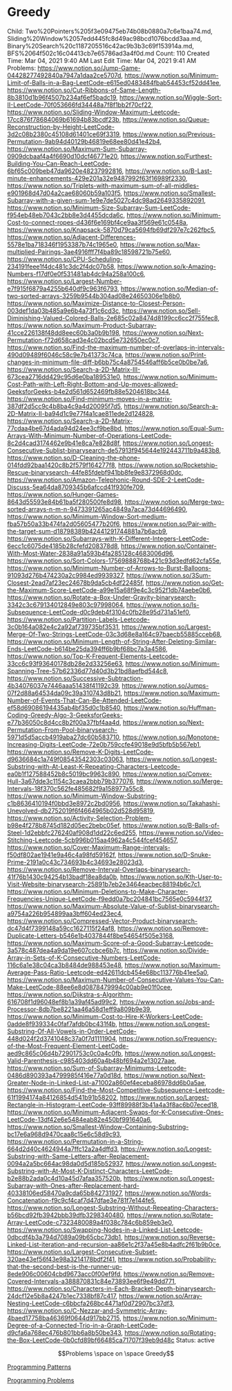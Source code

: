 # Greedy

Child: Two%20Pointers%205f3e09475eb74b08b0880a7c6e1baa74.md, Sliding%20Window%2057edd445fc8d49ac98bcd1076bcdd3aa.md, Binary%20Search%20c1187205516c42ac9b3b3c69f153914a.md, BFS%2064f502c16c04413cb7e65786ad3a4f0d.md
Count: 110
Created Time: Mar 04, 2021 9:40 AM
Last Edit Time: Mar 04, 2021 9:41 AM
Problems: https://www.notion.so/Jump-Game-04428277492840a7947a1daa2ce5707d, https://www.notion.so/Minimum-Limit-of-Balls-in-a-Bag-LeetCode-e615ed0483484fbab54453cf52dd41ee, https://www.notion.so/Cut-Ribbons-of-Same-Length-8b3810d1b96f4507b234af6ef5badc19, https://www.notion.so/Wiggle-Sort-II-LeetCode-70f053666fd34448a7f8f1bb2f70cf22, https://www.notion.so/Sliding-Window-Maximum-Leetcode-17cc876f78684069b61694b83bcdf23b, https://www.notion.so/Queue-Reconstruction-by-Height-LeetCode-3d2c08b2380c45108d61401ce69f3319, https://www.notion.so/Previous-Permutation-9ab94d40129b46819e68ee80d41e42b4, https://www.notion.so/Maximum-Sum-Subarray-0909dcbaaf4a4f6690d10dcf46771e20, https://www.notion.so/Furthest-Building-You-Can-Reach-LeetCode-6bf65c009beb47da9620e48237992816, https://www.notion.so/B-Last-minute-enhancements-429e201a32e9487992f63f16989f2330, https://www.notion.so/Triplets-with-maximum-sum-of-all-middles-e901968d47d04a2cae68060b59a103f5, https://www.notion.so/Smallest-Subarray-with-a-given-sum-1e9e7de5027c4dc98ad2649335892091, https://www.notion.so/Minimum-Size-Subarray-Sum-LeetCode-f954eb48eb7043c2bb8e3d4455dcda6c, https://www.notion.so/Minimum-Cost-to-connect-ropes-d436f6e169bf4ce9aa3f569e61c0548a, https://www.notion.so/Knapsack-5870d79ca5694fb69df297e7c262fbc5, https://www.notion.so/Adjacent-Differences-5578e1ba718346f1953387b74c1965e0, https://www.notion.so/Max-multiplied-Pairings-3ae4916fff7f4ba89c18598721b75e60, https://www.notion.so/CPU-Scheduling-234191feee1f4dc481c3dc2f4dc07b58, https://www.notion.so/k-Amazing-Numbers-f17df0e0f531481ab4dc94a258a100c6, https://www.notion.so/Largest-Number-e7f915f6879a4255b640df9c963f6793, https://www.notion.so/Median-of-two-sorted-arrays-3259b9544b304ad08e24650306e1b8b0, https://www.notion.so/Maximize-Distance-to-Closest-Person-003def1da03b485a9e6b4a73f1c6cd3c, https://www.notion.so/Sell-Diminishing-Valued-Colored-Balls-2e685c02a8474d8199cc6cc2f755fec8, https://www.notion.so/Maximum-Product-Subarray-41cce226138f48dd8eec60b3a0b9b198, https://www.notion.so/Next-Permutation-f72d658cad3e4c02bcd5e732650ec0c7, https://www.notion.so/Find-the-maximum-number-of-overlaps-in-intervals-490d09489f6046c58c9e7b41373c74ca, https://www.notion.so/Print-changes-in-minimum-file-diff-b6bb75c4a8754546aff6b5ce0b0be7a6, https://www.notion.so/Search-a-2D-Matrix-III-673cea2716dd429c95d6e0ba189531e0, https://www.notion.so/Minimum-Cost-Path-with-Left-Right-Bottom-and-Up-moves-allowed-GeeksforGeeks-b4e2d561d652469fb88e5204618bc344, https://www.notion.so/Find-minimum-moves-in-a-matrix-387df2d5cc9c4b8ba4c9a4d20095f7d5, https://www.notion.so/Search-a-2D-Matrix-II-ba94d1c9e77f4a1cae811ede2d124828, https://www.notion.so/Search-a-2D-Matrix-77cdaa4be67d4ada94d24ee3cf9be8bd, https://www.notion.so/Equal-Sum-Arrays-With-Minimum-Number-of-Operations-LeetCode-8c2d4cad3174462e9b41e8ca7e828d8f, https://www.notion.so/Longest-Consecutive-Sublist-binarysearch-de57913f945644e192443711b9a483b8, https://www.notion.so/D-Cleaning-the-phone-014fdd92baa1420c8b2f579f164277f8, https://www.notion.so/Rocketship-Rescue-binarysearch-44fe85fdebf941bb8fe9e8372968d0dc, https://www.notion.so/Amazon-Telephonic-Round-SDE-2-LeetCode-Discuss-5ea64da8709345b6afccd41f930fe709, https://www.notion.so/Hunger-Games-8643d55593e84b61ba5f280500fe8d98, https://www.notion.so/Merge-two-sorted-arrays-n-m-n-9473391265ac4849a7aca73d44696490, https://www.notion.so/Minimum-Window-Sort-medium-fba57b50a33b474fa2d05605477b20f6, https://www.notion.so/Pair-with-the-target-sum-d18798389b42441291744881a7b6acb9, https://www.notion.so/Subarrays-with-K-Different-Integers-LeetCode-6ecc1c6075de4185b28cfefd208378d8, https://www.notion.so/Container-With-Most-Water-2838a91a593b4fa285128c4683006d96, https://www.notion.so/Sort-Colors-17569888768b421c93d3edfd62cfa55e, https://www.notion.so/Minimum-Number-of-Arrows-to-Burst-Balloons-91093d276b474230a2c9984ed9939327, https://www.notion.so/3Sum-Closest-2ead7af23ec24678b9da5cb4df22485f, https://www.notion.so/Get-the-Maximum-Score-LeetCode-a99e15a68f9e4c3c952f1db74aebe0b6, https://www.notion.so/Rotate-a-Box-Under-Gravity-binarysearch-3342c3c679134012849e803c97998064, https://www.notion.so/Is-Subsequence-LeetCode-d0c9deb4f3104c0fb28e95d731a51ef0, https://www.notion.so/Partition-Labels-Leetcode-3c0b164a082e4c2a92af739735bf3531, https://www.notion.so/Largest-Merge-Of-Two-Strings-LeetCode-03c3d68e8a164c97baecb55885cceb68, https://www.notion.so/Minimum-Length-of-String-After-Deleting-Similar-Ends-LeetCode-b614be25da394ff6b9bf68bc7a3a4586, https://www.notion.so/Top-K-Frequent-Elements-Leetcode-33cc6c93f93640178db28e2d33256e63, https://www.notion.so/Minimum-Spanning-Tree-57b62336d77d40d3b21bd8aefbd544c8, https://www.notion.so/Successive-Subtraction-4b34076037e7446aaa51438f41192c39, https://www.notion.so/Jumps-07f2d88a64534da09c39a310743d8b21, https://www.notion.so/Maximum-Number-of-Events-That-Can-Be-Attended-LeetCode-ef58d69086194435ab4bf35d0c1b8540, https://www.notion.so/Huffman-Coding-Greedy-Algo-3-GeeksforGeeks-e77b36050c8d4cc8b2f00a37fbf4aa4d, https://www.notion.so/Next-Permutation-From-Pool-binarysearch-5971d5d5accb4919aba27dc60b583710, https://www.notion.so/Monotone-Increasing-Digits-LeetCode-72e0b759ccfe49018e9d5bfb5b567eb1, https://www.notion.so/Remove-K-Digits-LeetCode-d9636684c1a749f08543542303c03063, https://www.notion.so/Longest-Substring-with-At-Least-K-Repeating-Characters-Leetcode-ea0b1f127588452b8c5019bc9963c890, https://www.notion.so/Convex-Hull-3a67dde3c1154c3caea2bbb79b377076, https://www.notion.so/Merge-Intervals-18f370c562fe485682f9a158977a55c8, https://www.notion.so/Minimum-Window-Substring-c1b8636410194f0bbd3e8972c2bd0956, https://www.notion.so/Takahashi-Unevolved-db2752019f6f4664965b02d528d95819, https://www.notion.so/Activity-Selection-Problem-b98e4f278b8745d182d05ec2bebc05ef, https://www.notion.so/B-Balls-of-Steel-1d2ebbfc276240af908d1dd22c6ed255, https://www.notion.so/Video-Stitching-Leetcode-5cb996b015aa4962a4c544fcef454657, https://www.notion.so/Cover-Maximum-Range-intervals-f50df802ae1941e9a46c4a98fd59162f, https://www.notion.so/D-Snuke-Prime-2191a0c43c734693b4c34693e28023d3, https://www.notion.so/Remove-Interval-Overlaps-binarysearch-41f76b1430c94254b13badf18ea8da0b, https://www.notion.so/Kth-User-to-Visit-Website-binarysearch-25891b7eb2e3464eacbec88194b6c7c1, https://www.notion.so/Minimum-Deletions-to-Make-Character-Frequencies-Unique-LeetCode-f9edd0a7bc204841bc7565e0c5944f37, https://www.notion.so/Maximum-Absolute-Value-of-Sublist-binarysearch-a9754a226b954899aa3bff604ed23ec4, https://www.notion.so/Compressed-Vector-Product-binarysearch-dc47d4f7399148a59cc1627115f24af8, https://www.notion.so/Remove-Duplicate-Letters-b546e1b4037844f8be54654f505e3168, https://www.notion.so/Maximum-Score-of-a-Good-Subarray-Leetcode-3a578c487dea4a9da19e607ccbce6b7c, https://www.notion.so/Divide-Array-in-Sets-of-K-Consecutive-Numbers-LeetCode-116c6a1e38c04ca3b8484de988453e48, https://www.notion.so/Maximum-Average-Pass-Ratio-Leetcode-ed42611dcb454e68bc113776b41ee5a0, https://www.notion.so/Maximum-Number-of-Consecutive-Values-You-Can-Make-LeetCode-88ee6e8d0878479994c00ab9e01f0cee, https://www.notion.so/Dijkstra-s-Algorithm-616708f1d96048ef8b1a39af45ad99c2, https://www.notion.so/Jobs-and-Processor-8db7be8221aa46a58d1eff9a809b9e39, https://www.notion.so/Minimum-Cost-to-Hire-K-Workers-LeetCode-0adde8f939334c0faf7afdb0bc431f4b, https://www.notion.so/Longest-Substring-Of-All-Vowels-in-Order-LeetCode-448d024f2d3741048c37a0f7d1111904, https://www.notion.so/Frequency-of-the-Most-Frequent-Element-LeetCode-aed9c865c06d4b72901753c0c0a4c0fb, https://www.notion.so/Longest-Valid-Parenthesis-c985403dd60a4b48bf694a2e13027aae, https://www.notion.so/Sum-of-Subarray-Minimums-Leetcode-0486d890393a4799985f416e77a0d18d, https://www.notion.so/Next-Greater-Node-in-Linked-List-a71002a860ef4eceba86978dd6b0a5ae, https://www.notion.so/Find-the-Most-Competitive-Subsequence-Leetcode-61f1994174a84126854d541b91b58202, https://www.notion.so/Largest-Rectangle-in-Histogram-LeetCode-93ff89988f3b41a4a3f8ac6b07eced18, https://www.notion.so/Minimum-Adjacent-Swaps-for-K-Consecutive-Ones-LeetCode-13df42e6e5484eab82e450bf991640a6, https://www.notion.so/Smallest-Window-Containing-Substring-bc17e6a968d9470caa8c15e6c58d9c93, https://www.notion.so/Permutation-in-a-String-664d2d40c4624944a7ffc12a2a4dffd3, https://www.notion.so/Longest-Substring-with-Same-Letters-after-Replacement-0094a2a5bc664ac98da0d5d185b52937, https://www.notion.so/Longest-Substring-with-At-Most-K-Distinct-Characters-LeetCode-b2e88b2ada0c4d10a45d7afaa357520b, https://www.notion.so/Longest-Subarray-with-Ones-after-Replacement-hard-40338106ed58470a9cda65b842731927, https://www.notion.so/Words-Concatenation-f9c9cf4caf7d47dfae3e781f7e144fe5, https://www.notion.so/Longest-Substring-Without-Repeating-Characters-b56bcd92fb3942bbb39dfb3298340480, https://www.notion.so/Rotate-Array-LeetCode-c7323480089a4f038c784c6b859eb3e0, https://www.notion.so/Swapping-Nodes-in-a-Linked-List-Leetcode-0dbcdf4b3a794d7089a09b65cbc73db1, https://www.notion.so/Reverse-Linked-List-iteration-and-recursion-aa86e1c2f37a45e8b4adfc2f61b9b0ce, https://www.notion.so/Largest-Consecutive-Subset-320ae43ef56f43e98a3214178bdf2f41, https://www.notion.so/Probability-that-the-second-best-is-the-runner-up-8ede906c00604cbd9673acc0f00ef9fd, https://www.notion.so/Remove-Covered-Intervals-a388870831c84e73893ee6f9e49dd771, https://www.notion.so/Characters-in-Each-Bracket-Depth-binarysearch-24dcf12e5b8a4247b1ec7338bf87c417, https://www.notion.so/Array-Nesting-LeetCode-c6bbcfa268bc4471af0d72907bc37df3, https://www.notion.so/C-Nezzar-and-Symmetric-Array-4baed17758ba46369f0644d917bb2715, https://www.notion.so/Minimum-Degree-of-a-Connected-Trio-in-a-Graph-LeetCode-d9cfa6a768ec476b801bb6a8b50be343, https://www.notion.so/Rotating-the-Box-LeetCode-0b0cfd89bf66485ca71707f39eb9d48c
Status: active

$$Problems \space on \space Greedy$$

[Programming Patterns](Programming%20Patterns%20a43f276694b349308eb096ba6dd35c0f.csv)

[Programming Problems](Programming%20Problems%2015f4c6d3159740b991797721dcf2dca7.csv)